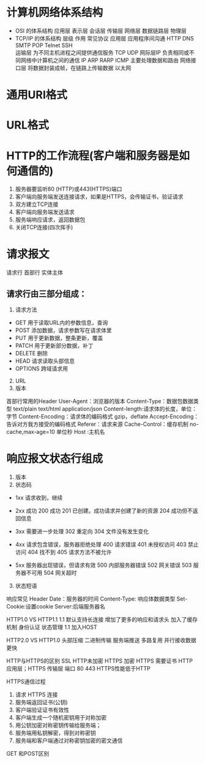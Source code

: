 # 计算机网络体系结构
- OSI 的体系结构
应用层 表示层 会话层 传输层 网络层 数据链路层 物理层
- TCP/IP 的体系结构
层级                作用                                    常见协议
应用层          应用程序间沟通                         HTTP DNS SMTP POP Telnet SSH                                                   
运输层          为不同主机进程之间提供通信服务          TCP UDP
网际层IP        负责相同或不同网络中计算机之间的通信    IP ARP RARP ICMP
                主要处理数据和路由
网络接口层      将数据封装成帧，在链路上传输数据        以太网

# 通用URI格式
[协议名]://[用户名]:[密码]@[主机名]:[端口]/[路径]?[查询参数]#[片段ID]
# URL格式
[协议名]://[主机名]:[端口]/[路径]?[查询参数]#[片段ID]

# HTTP的工作流程(客户端和服务器是如何通信的)
1. 服务器要监听80 (HTTP)或443(HTTPS)端口
2. 客户端向服务端发送连接请求，如果是HTTPS，会传输证书，验证请求
3. 双方建立TCP连接
4. 客户端向服务端发送请求
5. 服务端响应请求，返回数据包
6. 关闭TCP连接(四次挥手)

# 请求报文
请求行 首部行  实体主体

## 请求行由三部分组成：
1. 请求方法 
- GET 用于读取URL内的参数信息，查询
- POST 添加数据，请求参数写在请求体里
- PUT 用于更新数据，整条更新，覆盖
- PATCH 用于更新部分数据，补丁
- DELETE 删除
- HEAD 请求读取头部信息
- OPTIONS 跨域请求用

2. URL
3. 版本

首部行常用的Header
User-Agent：浏览器的版本
Content-Type：数据包数据类型 text/plain text/html application/json
Content-length:请求体的长度，单位：字节
Content-Encoding：请求体的编码格式 gzip，deflate
Accept-Encoding：告诉对方我方接受的编码格式
Referer：请求来源
Cache-Control：缓存机制 no-cache,max-age=10 单位秒
Host :主机名

# 响应报文状态行组成
1. 版本
2. 状态码
- 1xx  请求收到，继续

- 2xx 成功
  200  成功
  201  已创建。成功请求并创建了新的资源
  204 成功但不返回信息

- 3xx 需要进一步处理
  302 重定向
  304 文件没有发生变化

- 4xx 请求包含错误，服务器拒绝处理
  400 请求错误
  401 未授权访问
  403 禁止访问
  404 找不到
  405 请求方法不被允许

- 5xx 服务器出现错误，但请求有效
  500 内部服务器错误
  502 网关错误
  503 服务器不可用
  504 网关超时
3. 状态短语

响应常见 Header
Date：服务器的时间
Content-Type: 响应体数据类型
Set-Cookie:设置cookie
Server:后端服务器名


HTTP1.0 VS HTTP1.1
1.1 默认支持长连接
增加了更多的响应和请求头
加入了缓存机制 身份认证 状态管理
1.1 加入HOST

HTTP2.0 VS HTTP1.0
头部压缩 二进制传输
服务端推送
多路复用 并行接收数据 更快

HTTP与HTTPS的区别
SSL HTTP未加密 HTTPS 加密
HTTPS 需要证书
HTTP 应用层；HTTPS 传输层
端口 80 443 
HTTPS性能低于HTTP

HTTPS通信过程
1. 请求 HTTPS 连接
2. 服务端返回证书(公钥)
3. 客户端验证证书有效性
4. 客户端生成一个随机密钥用于对称加密
5. 用公钥加密对称密钥传输给服务端；
6. 服务端用私钥解密，得到对称密钥
7. 服务端和客户端通过对称密钥加密的密文通信

GET 和POST区别